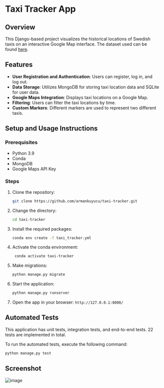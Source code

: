 # Taxi Tracker App

## Overview

This Django-based project visualizes the historical locations of Swedish taxis on an interactive Google Map interface. The dataset used can be found [here](https://www.kaggle.com/datasets/henrikengdahl/taximovementconcatenated).

## Features

- **User Registration and Authentication**: Users can register, log in, and log out.
- **Data Storage**: Utilizes MongoDB for storing taxi location data and SQLite for user data.
- **Google Maps Integration**: Displays taxi locations on a Google Map.
- **Filtering**: Users can filter the taxi locations by time.
- **Custom Markers**: Different markers are used to represent two different taxis.

## Setup and Usage Instructions 

### Prerequisites

- Python 3.9
- Conda
- MongoDB
- Google Maps API Key

### Steps
1. Clone the repository:
   ```bash
   git clone https://github.com/armankuyucu/taxi-tracker.git
   ```
2. Change the directory:
   ```bash
   cd taxi-tracker
   ```
3. Install the required packages:
   ```bash
   conda env create -f taxi_tracker.yml
   ```
4. Activate the conda environment:
   ```bash
    conda activate taxi-tracker
    ```
5. Make migrations:
   ```bash
   python manage.py migrate
   ```
6. Start the application:
   ```bash
   python manage.py runserver
   ```
7. Open the app in your browser:
   ```http://127.0.0.1:8000/```


## Automated Tests
This application has unit tests, integration tests, and end-to-end tests. 22 tests are implemented in total.

To run the automated tests, execute the following command:
```bash
python manage.py test
```

## Screenshot

![image](https://github.com/user-attachments/assets/fe297f9a-6a7e-490a-89cd-d7df15d214f4)